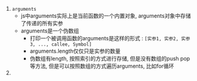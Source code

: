 1. `arguments`
    - js中arguments实际上是当前函数的一个内置对象, arguments对象中存储了传递的所有实参
    -  arguments是一个伪数组
        - 打印一个被调用函数的arguments是这样的形式 :   `[实参1, 实参2, 实参3, ..., callee, Symbol]`
        - arguments.length仅仅只是实参的数量
        - 伪数组有length, 按照索引的方式进行存储, 但是没有数组的push pop 等方法, 但是可以按照数组的方式遍历arguments, 比如for循环
2. 

    
